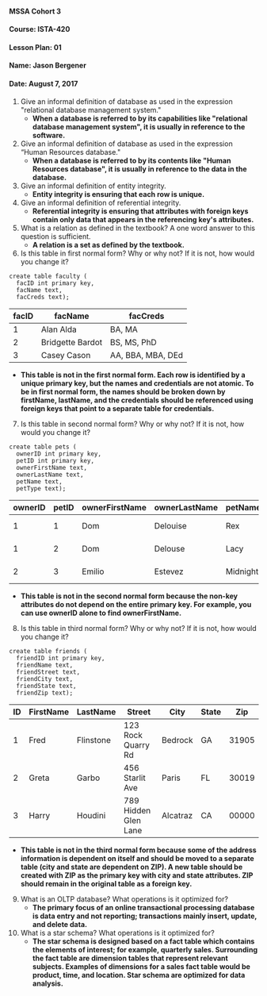 #### MSSA Cohort 3
#### Course: ISTA-420
#### Lesson Plan: 01
#### Name: Jason Bergener
#### Date: August 7, 2017

1. Give an informal definition of database as used in the expression "relational database management
system."
    - **When a database is referred to by its capabilities like "relational database management system", it is usually in reference to the software.**
1. Give an informal definition of database as used in the expression “Human Resources database."
    - **When a database is referred to by its contents like "Human Resources database", it is usually in reference to the data in the database.**
1. Give an informal definition of entity integrity.
    - **Entity integrity is ensuring that each row is unique.**
1. Give an informal definition of referential integrity.
    - **Referential integrity is ensuring that attributes with foreign keys contain only data that appears in the referencing key's attributes.**
1. What is a relation as defined in the textbook? A one word answer to this question is sufficient.
    - **A relation is a set as defined by the textbook.**
1. Is this table in first normal form? Why or why not? If it is not, how would you change it?
```
create table faculty (
  facID int primary key,
  facName text,
  facCreds text);
```
| facID | facName          | facCreds          |
|-------|------------------|-------------------|
| 1     | Alan Alda        | BA, MA            |
| 2     | Bridgette Bardot | BS, MS, PhD       |
| 3     | Casey Cason      | AA, BBA, MBA, DEd |
- **This table is not in the first normal form. Each row is identified by a unique primary key, but the names and credentials are not atomic. To be in first normal form, the names should be broken down by firstName, lastName, and the credentials should be referenced using foreign keys that point to a separate table for credentials.**
7. Is this table in second normal form? Why or why not? If it is not, how would you change it?
```
create table pets (
  ownerID int primary key,
  petID int primary key,
  ownerFirstName text,
  ownerLastName text,
  petName text,
  petType text);
```
| ownerID | petID | ownerFirstName | ownerLastName | petName  | petType         |
|---------|-------|----------------|---------------|----------|-----------------|
| 1       | 1     | Dom            | Delouise      | Rex      | German Shepherd |
| 1       | 2     | Dom            | Delouse       | Lacy     | Border Collie   |
| 2       | 3     | Emilio         | Estevez       | Midnight | Persian Cat     |
- **This table is not in the second normal form because the non-key attributes do not depend on the entire primary key. For example, you can use ownerID alone to find ownerFirstName.**
8. Is this table in third normal form? Why or why not? If it is not, how would you change it?
```
create table friends (
  friendID int primary key,
  friendName text,
  friendStreet text,
  friendCity text,
  friendState text,
  friendZip text);
```
| ID | FirstName | LastName  | Street               | City     | State | Zip   |
|----|-----------|-----------|----------------------|----------|-------|-------|
| 1  | Fred      | Flinstone | 123 Rock Quarry Rd   | Bedrock  | GA    | 31905 |
| 2  | Greta     | Garbo     | 456 Starlit Ave      | Paris    | FL    | 30019 |
| 3  | Harry     | Houdini   | 789 Hidden Glen Lane | Alcatraz | CA    | 00000 |
- **This table is not in the third normal form because some of the address information is dependent on itself and should be moved to a separate table (city and state are dependent on ZIP). A new table should be created with ZIP as the primary key with city and state attributes. ZIP should remain in the original table as a foreign key.**
9. What is an OLTP database? What operations is it optimized for?
    - **The primary focus of an online transactional processing database is data entry and not reporting; transactions mainly insert, update, and delete data.**
10. What is a star schema? What operations is it optimized for?
    - **The star schema is designed based on a fact table which contains the elements of interest; for example, quarterly sales. Surrounding the fact table are dimension tables that represent relevant subjects. Examples of dimensions for a sales fact table would be product, time, and location. Star schema are optimized for data analysis.**